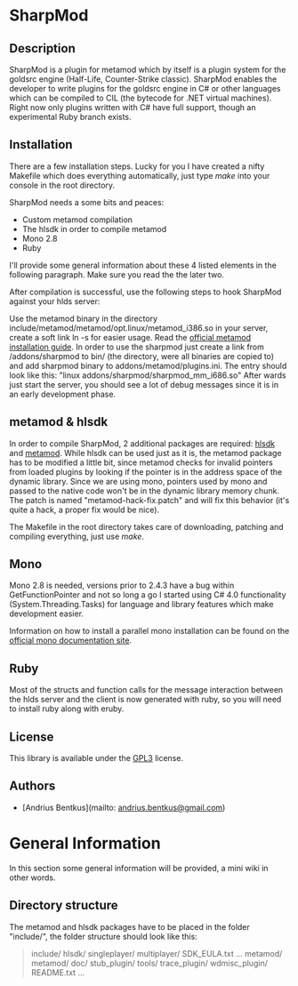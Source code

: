 SharpMod
========

Description
-----------

SharpMod is a plugin for metamod which by itself is a plugin system for the goldsrc engine
(Half-Life, Counter-Strike classic). SharpMod enables the developer to write plugins for 
the goldsrc engine in C# or other languages which can be compiled to CIL (the bytecode for
.NET virtual machines). Right now only plugins written with C# have full support, though 
an experimental Ruby branch exists.


Installation
------------

There are a few installation steps. Lucky for you I have created a nifty Makefile which
does everything automatically, just type *make* into your console in the root directory.

SharpMod needs a some bits and peaces:

* Custom metamod compilation
* The hlsdk in order to compile metamod
* Mono 2.8
* Ruby

I'll provide some general information about these 4 listed elements in the following
paragraph. Make sure you read the the later two.

After compilation is successful, use the following steps to hook SharpMod against your
hlds server:

Use the metamod binary in the directory include/metamod/metamod/opt.linux/metamod_i386.so
in your server, create a soft link ln -s for easier usage. Read the [official metamod 
installation guide](http://metamod.org/metamod.html).
In order to use the sharpmod just create a link from <mod dir>/addons/sharpmod to 
bin/ (the directory, were all binaries are copied to) and add sharpmod binary to
addons/metamod/plugins.ini. The entry should look like this:
"linux addons/sharpmod/sharpmod_mm_i686.so"
After wards just start the server, you should see a lot of debug messages since it
is in an early development phase.

metamod & hlsdk
---------------

In order to compile SharpMod, 2 additional packages are required:
[hlsdk](http://metamod.sourceforge.net/files/sdk/) and [metamod](http://metamod.org/).
While hlsdk can be used just as it is, the metamod package has to be modified a little
bit, since metamod checks for invalid pointers from loaded plugins by looking if the
pointer is in the address space of the dynamic library. Since we are using mono,
pointers used by mono and passed to the native code won't be in the dynamic library
memory chunk. The patch is named "metamod-hack-fix.patch" and will fix this behavior
(it's quite a hack, a proper fix would be nice).

The Makefile in the root directory takes care of downloading, patching and compiling
everything, just use *make*.

Mono
----

Mono 2.8 is needed, versions prior to 2.4.3 have a bug within GetFunctionPointer and not
so long a go I started using C# 4.0 functionality (System.Threading.Tasks) for language
and library features which make development easier.

Information on how to install a parallel mono installation can be found on the [official
mono documentation site](http://www.mono-project.com/Parallel_Mono_Environments).

Ruby
----

Most of the structs and function calls for the message interaction between the hlds server
and the client is now generated with ruby, so you will need to install ruby along with eruby.

License
-------

This library is available under the [GPL3](http://www.gnu.org/licenses/gpl.html) license.

Authors
-------

* [Andrius Bentkus](mailto: andrius.bentkus@gmail.com)

General Information
===================

In this section some general information will be provided, a mini wiki in other words.

Directory structure
-------------------

The metamod and hlsdk packages have to be placed in the folder "include/", the folder
structure should look like this:

> include/
>   hlsdk/
>     singleplayer/
>     multiplayer/
>     SDK_EULA.txt
>     ...
>   metamod/
>     metamod/
>     doc/
>     stub_plugin/
>     tools/
>     trace_plugin/
>     wdmisc_plugin/
>     README.txt
>     ...
